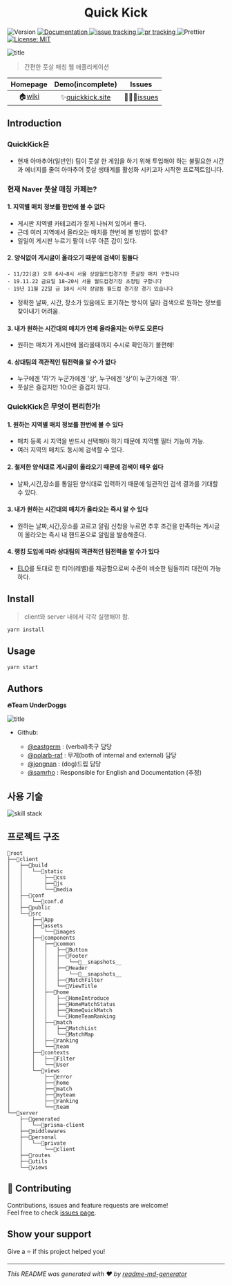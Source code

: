 <h1 align="center">Quick Kick</h1>
<p>
  <img alt="Version" src="https://img.shields.io/badge/version-0.1.0-blue.svg?cacheSeconds=2592000" />
  <!--doc -->
  <a href="https://github.com/connect-foundation/2019-05/wiki" target="_blank">
    <img alt="Documentation" src="https://img.shields.io/badge/documentation-yes-brightgreen.svg" />
  </a>
  <!--issue -->
  <a href="https://github.com/connect-foundation/2019-05/issues">
    <img alt="issue tracking" src="https://img.shields.io/github/issues/connect-foundation/2019-05"/>
  </a>
  <!--pr-->
  <a href="https://github.com/connect-foundation/2019-05/pulls">
    <img alt="pr tracking" src="https://img.shields.io/github/issues-pr/connect-foundation/2019-05"/>
  </a>
  
  <!--prettier-->
  <img alt="Prettier" src="https://img.shields.io/badge/code_style-prettier-ff69b4.svg" />

  <!--license -->
  <a href="#" target="_blank">
    <img alt="License: MIT" src="https://img.shields.io/badge/License-MIT-yellow.svg" />
  </a>
</p>

<!-- main logo image -->

![title](https://ifh.cc/g/gf8O2.png)

> 간편한 풋살 매칭 웹 애플리케이션

|    Homepage    |      Demo(incomplete)      |       Issues       |
| :------------: | :------------------------: | :----------------: |
| 🏠[wiki][wiki] | ✨[quickkick.site][domain] | 🙋🏽‍♂️[issues][issues] |

## Introduction

### **QuickKick은**

-   현재 아마추어(일반인) 팀이 풋살 한 게임을 하기 위해 투입해야 하는 불필요한 시간과 에너지를 줄여 아마추어 풋살 생태계를 활성화 시키고자 시작한 프로젝트입니다.

### **현재 Naver 풋살 매칭 카페는?**

#### 1. 지역별 매치 정보를 한번에 볼 수 없다

-   게시판 지역별 카테고리가 잘게 나눠져 있어서 좋다.
-   근데 여러 지역에서 올라오는 매치를 한번에 볼 방법이 없네?
-   일일이 게시판 누르기 팔이 너무 아픈 감이 있다.

#### 2. 양식없이 게시글이 올라오기 때문에 검색이 힘들다

```
- 11/22(금) 오후 6시~8시 서울 상암월드컵경기장 풋살장 매치 구합니다
- 19.11.22 금요일 18~20시 서울 월드컵경기장 초청팀 구합니다
- 19년 11월 22일 금 18시 시작 상암동 월드컵 경기장 경기 있습니다
```

-   정확한 날짜, 시간, 장소가 있음에도 표기하는 방식이 달라 검색으로 원하는 정보를 찾아내기 어려움.

#### 3. 내가 원하는 시간대의 매치가 언제 올라올지는 아무도 모른다

-   원하는 매치가 게시판에 올라올때까지 수시로 확인하기 불편해!

#### 4. 상대팀의 객관적인 팀전력을 알 수가 없다

-   누구에겐 '하'가 누군가에겐 '상', 누구에겐 '상'이 누군가에겐 '하'.
-   풋살은 즐겁지만 10:0은 즐겁지 않다.

### **QuickKick은 무엇이 편리한가!**

#### 1. 원하는 지역별 매치 정보를 한번에 볼 수 있다

-   매치 등록 시 지역을 반드시 선택해야 하기 때문에 지역별 필터 기능이 가능.
-   여러 지역의 매치도 동시에 검색할 수 있다.

#### 2. 철저한 양식대로 게시글이 올라오기 때문에 검색이 매우 쉽다

-   날짜,시간,장소를 통일된 양식대로 입력하기 때문에 일관적인 검색 결과를 기대할 수 있다.

#### 3. 내가 원하는 시간대의 매치가 올라오는 즉시 알 수 있다

-   원하는 날짜,시간,장소를 고르고 알림 신청을 누르면 추후 조건을 만족하는 게시글이 올라오는 즉시 내 핸드폰으로 알림을 발송해준다.

#### 4. 랭킹 도입에 따라 상대팀의 객관적인 팀전력을 알 수가 있다

-   [ELO](https://https://en.wikipedia.org/wiki/Elo_rating_system)를 토대로 한 티어(레벨)를 제공함으로써 수준이 비슷한 팀들끼리 대전이 가능하다.

## Install

> client와 server 내에서 각각 실행해야 함.

```sh
yarn install
```

## Usage

```sh
yarn start
```

## Authors

**🔥Team UnderDoggs**
<br />

![title](https://ifh.cc/g/kzsOF.png)

-   Github:

    -   [@eastgerm](https://github.com/eastgerm) : (verbal)축구 담당
    -   [@polarb-raf](https://github.com/polarb-raf) : 무게(both of internal and external) 담당
    -   [@jongnan](https://github.com/jongnan) : (dog)드립 담당
    -   [@samrho](https://github.com/samrho) : Responsible for English and Documentation (추정)

## 사용 기술

![skill stack](https://ifh.cc/g/bCoDU.jpg)

## 프로젝트 구조

```
📁root
├──📁client
│   ├──📁build
│   │   └──📁static
│   │       ├──📁css
│   │       ├──📁js
│   │       └──📁media
│   ├──📁conf
│   │   └──📁conf.d
│   ├──📁public
│   └──📁src
│       ├──📁App
│       ├──📁assets
│       │   └──📁images
│       ├──📁components
│       │   ├──📁common
│       │   │   ├──📁Button
│       │   │   ├──📁Footer
│       │   │   │   └──📁__snapshots__
│       │   │   ├──📁Header
│       │   │   │   └──📁__snapshots__
│       │   │   ├──📁MatchFilter
│       │   │   └──📁ViewTitle
│       │   ├──📁home
│       │   │   ├──📁HomeIntroduce
│       │   │   ├──📁HomeMatchStatus
│       │   │   ├──📁HomeQuickMatch
│       │   │   └──📁HomeTeamRanking
│       │   ├──📁match
│       │   │   ├──📁MatchList
│       │   │   └──📁MatchMap
│       │   ├──📁ranking
│       │   └──📁team
│       ├──📁contexts
│       │   ├──📁Filter
│       │   └──📁User
│       └──📁views
│           ├──📁error
│           ├──📁home
│           ├──📁match
│           ├──📁myteam
│           ├──📁ranking
│           └──📁team
└──📁server
    ├──📁generated
    │   └──📁prisma-client
    ├──📁middlewares
    ├──📁personal
    │   └──📁private
    │       └──📁client
    ├──📁routes
    ├──📁utils
    └──📁views
```

## 🤝 Contributing

Contributions, issues and feature requests are welcome!<br />Feel free to check [issues page](https://github.com/connect-foundation/2019-05/issues).

## Show your support

Give a ⭐️ if this project helped you!

---

_This README was generated with ❤️ by [readme-md-generator](https://github.com/kefranabg/readme-md-generator)_

[wiki]: https://github.com/connect-foundation/2019-05/wiki
[domain]: https://quickkick.site
[issues]: https://github.com/connect-foundation/2019-05/issues
